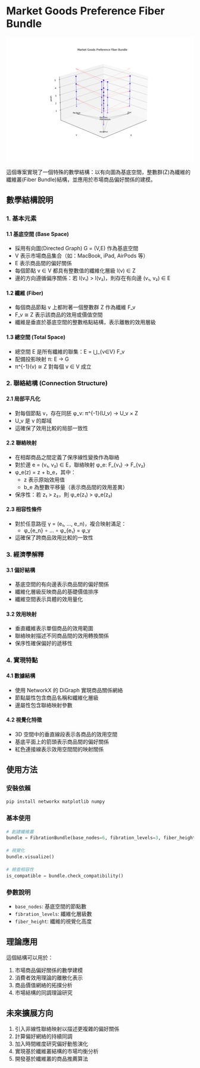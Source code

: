 # Market Goods Preference Fiber Bundle

![preference-fiber](preference-fiber.png)

這個專案實現了一個特殊的數學結構：以有向圖為基底空間，整數群(Z)為纖維的纖維叢(Fiber Bundle)結構，並應用於市場商品偏好關係的建模。

## 數學結構說明

### 1. 基本元素

#### 1.1 基底空間 (Base Space)
- 採用有向圖(Directed Graph) G = (V,E) 作為基底空間
- V 表示市場商品集合（如：MacBook, iPad, AirPods 等）
- E 表示商品間的偏好關係
- 每個節點 v ∈ V 都具有整數值的纖維化層級 l(v) ∈ Z
- 邊的方向遵循偏序關係：若 l(v₁) > l(v₂)，則存在有向邊 (v₁, v₂) ∈ E

#### 1.2 纖維 (Fiber)
- 每個商品節點 v 上都附著一個整數群 Z 作為纖維 F_v
- F_v ≅ Z 表示該商品的效用或價值空間
- 纖維是垂直於基底空間的整數格點結構，表示離散的效用層級

#### 1.3 總空間 (Total Space)
- 總空間 E 是所有纖維的聯集：E = ⋃_{v∈V} F_v
- 配備投影映射 π: E → G
- π^{-1}(v) ≅ Z 對每個 v ∈ V 成立

### 2. 聯絡結構 (Connection Structure)

#### 2.1 局部平凡化
- 對每個節點 v，存在同胚 φ_v: π^{-1}(U_v) → U_v × Z
- U_v 是 v 的鄰域
- 這確保了效用比較的局部一致性

#### 2.2 聯絡映射
- 在相鄰商品之間定義了保序線性變換作為聯絡
- 對於邊 e = (v₁, v₂) ∈ E，聯絡映射 φ_e: F_{v₁} → F_{v₂}
- φ_e(z) = z + b_e，其中：
  - z 表示原始效用值
  - b_e 為整數平移量（表示商品間的效用差異）
- 保序性：若 z₁ > z₂，則 φ_e(z₁) > φ_e(z₂)

#### 2.3 相容性條件
- 對於任意路徑 γ = (e₁, ..., e_n)，複合映射滿足：
  - φ_{e_n} ∘ ... ∘ φ_{e₁} = φ_γ
- 這確保了跨商品效用比較的一致性

### 3. 經濟學解釋

#### 3.1 偏好結構
- 基底空間的有向邊表示商品間的偏好關係
- 纖維化層級反映商品的基礎價值排序
- 纖維空間表示具體的效用量化

#### 3.2 效用映射
- 垂直纖維表示單個商品的效用範圍
- 聯絡映射描述不同商品間的效用轉換關係
- 保序性確保偏好的遞移性

### 4. 實現特點

#### 4.1 數據結構
- 使用 NetworkX 的 DiGraph 實現商品關係網絡
- 節點屬性包含商品名稱和纖維化層級
- 邊屬性包含聯絡映射參數

#### 4.2 視覺化特徵
- 3D 空間中的垂直線段表示各商品的效用空間
- 基底平面上的箭頭表示商品間的偏好關係
- 紅色連接線表示效用空間間的映射關係

## 使用方法

### 安裝依賴
```bash
pip install networkx matplotlib numpy
```

### 基本使用
```python
# 創建纖維叢
bundle = FibrationBundle(base_nodes=6, fibration_levels=3, fiber_height=5)

# 視覺化
bundle.visualize()

# 檢查相容性
is_compatible = bundle.check_compatibility()
```

### 參數說明
- `base_nodes`: 基底空間的節點數
- `fibration_levels`: 纖維化層級數
- `fiber_height`: 纖維的視覺化高度

## 理論應用

這個結構可以用於：
1. 市場商品偏好關係的數學建模
2. 消費者效用理論的離散化表示
3. 商品價值網絡的拓撲分析
4. 市場結構的同調理論研究

## 未來擴展方向

1. 引入非線性聯絡映射以描述更複雜的偏好關係
2. 計算偏好網絡的持續同調
3. 加入時間維度研究偏好動態演化
4. 實現基於纖維叢結構的市場均衡分析
5. 開發基於纖維叢的商品推薦算法
